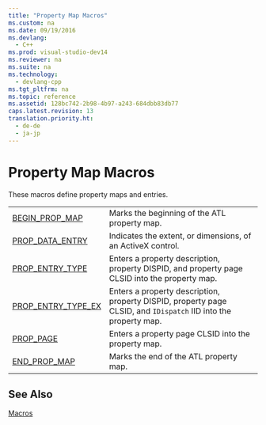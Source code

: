 ```yaml
---
title: "Property Map Macros"
ms.custom: na
ms.date: 09/19/2016
ms.devlang: 
  - C++
ms.prod: visual-studio-dev14
ms.reviewer: na
ms.suite: na
ms.technology: 
  - devlang-cpp
ms.tgt_pltfrm: na
ms.topic: reference
ms.assetid: 128bc742-2b98-4b97-a243-684dbb83db77
caps.latest.revision: 13
translation.priority.ht: 
  - de-de
  - ja-jp
---
```

# Property Map Macros
These macros define property maps and entries.  
  
|||  
|-|-|  
|[BEGIN_PROP_MAP](../vs140/BEGIN_PROP_MAP.md)|Marks the beginning of the ATL property map.|  
|[PROP_DATA_ENTRY](../vs140/PROP_DATA_ENTRY.md)|Indicates the extent, or dimensions, of an ActiveX control.|  
|[PROP_ENTRY_TYPE](../vs140/PROP_ENTRY_TYPE.md)|Enters a property description, property DISPID, and property page CLSID into the property map.|  
|[PROP_ENTRY_TYPE_EX](../vs140/PROP_ENTRY_TYPE_EX.md)|Enters a property description, property DISPID, property page CLSID, and `IDispatch` IID into the property map.|  
|[PROP_PAGE](../vs140/PROP_PAGE.md)|Enters a property page CLSID into the property map.|  
|[END_PROP_MAP](../vs140/END_PROP_MAP.md)|Marks the end of the ATL property map.|  
  
## See Also  
 [Macros](../vs140/ATL-Macros.md)